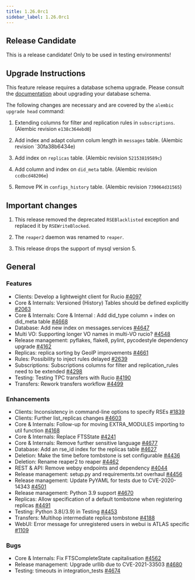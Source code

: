 ```yaml
---
title: 1.26.0rc1
sidebar_label: 1.26.0rc1
---
```


## Release Candidate

This is a release candidate! Only to be used in testing environments!

## Upgrade Instructions

This feature release requires a database schema upgrade. Please consult the [documentation](https://rucio.cern.ch/documentation/database/) about upgrading your
database schema.

The following changes are necessary and are covered by the `alembic upgrade head` command:

1. Extending columns for filter and replication rules in `subscriptions`. (Alembic revision `e138c364ebd0`)

1. Add index and adapt column colum length in `messages` table. (Alembic revision `30fa38b6434e)

1. Add index on `replicas` table. (Alembic revision `52153819589c`)

1. Add column and index on `did_meta` table. (Alembic revision `ccdbcd48206e`)

1. Remove PK in `configs_history` table. (Alembic revision `739064d31565`)

## Important changes

1. This release removed the deprecated `RSEBlacklisted` exception and replaced it by `RSEWriteBlocked`.

1. The `reaper2` daemon was renamed to `reaper`.

1. This release drops the support of mysql version 5.

## General

### Features

- Clients: Develop a lightweight client for Rucio [#4097](https://github.com/rucio/rucio/issues/4097)
- Core & Internals: Versioned (History) Tables should be defined explicitly [#2063](https://github.com/rucio/rucio/issues/2063)
- Core & Internals: Core & Internal : Add did_type column + index on did_meta table [#4668](https://github.com/rucio/rucio/issues/4668)
- Database: Add new index on messages.services [#4647](https://github.com/rucio/rucio/issues/4647)
- Multi VO: Supporting longer VO names in multi-VO rucio? [#4548](https://github.com/rucio/rucio/issues/4548)
- Release management: pyflakes, flake8, pylint, pycodestyle dependency upgrade [#4162](https://github.com/rucio/rucio/issues/4162)
- Replicas: replica sorting by GeoIP improvements [#4661](https://github.com/rucio/rucio/issues/4661)
- Rules: Possibility to inject rules delayed [#2639](https://github.com/rucio/rucio/issues/2639)
- Subscriptions: Subscriptions columns for filter and replication_rules need to be extended [#4298](https://github.com/rucio/rucio/issues/4298)
- Testing: Testing TPC transfers with Rucio [#4190](https://github.com/rucio/rucio/issues/4190)
- Transfers: Rework transfers workflow [#4499](https://github.com/rucio/rucio/issues/4499)

### Enhancements

- Clients: Inconsistency in command-line options to specify RSEs [#1839](https://github.com/rucio/rucio/issues/1839)
- Clients: Further list_replicas changes [#4603](https://github.com/rucio/rucio/issues/4603)
- Core & Internals: Follow-up for moving EXTRA_MODULES importing to util function [#4168](https://github.com/rucio/rucio/issues/4168)
- Core & Internals: Replace FTSState [#4241](https://github.com/rucio/rucio/issues/4241)
- Core & Internals: Remove further sensitive language [#4677](https://github.com/rucio/rucio/issues/4677)
- Database: Add an rse_id index for the replicas table [#4627](https://github.com/rucio/rucio/issues/4627)
- Deletion: Make the time before tombstone is set configurable [#4436](https://github.com/rucio/rucio/issues/4436)
- Deletion: Rename reaper2 to reaper [#4462](https://github.com/rucio/rucio/issues/4462)
- REST & API: Remove webpy endpoints and dependency [#4044](https://github.com/rucio/rucio/issues/4044)
- Release management: setup.py and requirements.txt overhaul [#4456](https://github.com/rucio/rucio/issues/4456)
- Release management: Update PyYAML for tests due to CVE-2020-14343 [#4501](https://github.com/rucio/rucio/issues/4501)
- Release management: Python 3.9 support [#4670](https://github.com/rucio/rucio/issues/4670)
- Replicas: Allow specification of a default tombstone when registering replicas [#4491](https://github.com/rucio/rucio/issues/4491)
- Testing: Python 3.8(/3.9) in Testing [#4453](https://github.com/rucio/rucio/issues/4453)
- Transfers: Multihop intermediate replica tombstone [#4188](https://github.com/rucio/rucio/issues/4188)
- WebUI: Error message for unregistered users in webui is ATLAS specific [#1109](https://github.com/rucio/rucio/issues/1109)

### Bugs

- Core & Internals: Fix FTSCompleteState capitalisation [#4562](https://github.com/rucio/rucio/issues/4562)
- Release management: Upgrade urllib due to CVE-2021-33503 [#4680](https://github.com/rucio/rucio/issues/4680)
- Testing: timeouts in integration_tests [#4674](https://github.com/rucio/rucio/issues/4674)
